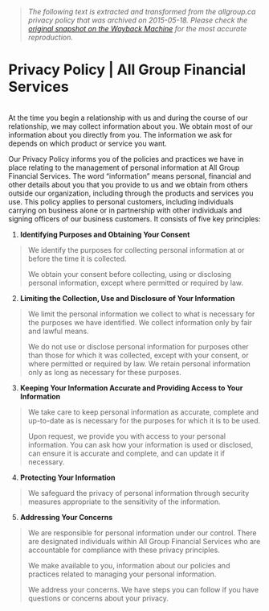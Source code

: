 > *The following text is extracted and transformed from the allgroup.ca privacy policy that was archived on 2015-05-18. Please check the [original snapshot on the Wayback Machine](https://web.archive.org/web/20150518010818id_/http%3A//www.allgroup.ca/privacy-policy) for the most accurate reproduction.*

# Privacy Policy | All Group Financial Services

   
At the time you begin a relationship with us and during the course of our relationship, we may collect information about you. We obtain most of our information about you directly from you. The information we ask for depends on which product or service you want.

Our Privacy Policy informs you of the policies and practices we have in place relating to the management of personal information at All Group Financial Services. The word “information” means personal, financial and other details about you that you provide to us and we obtain from others outside our organization, including through the products and services you use. This policy applies to personal customers, including individuals carrying on business alone or in partnership with other individuals and signing officers of our business customers. It consists of five key principles:

  1. **Identifying Purposes and Obtaining Your Consent**  


> We identify the purposes for collecting personal information at or before the time it is collected.
> 
> We obtain your consent before collecting, using or disclosing personal information, except where permitted or required by law.

  2. **Limiting the Collection, Use and Disclosure of Your Information**  


> We limit the personal information we collect to what is necessary for the purposes we have identified. We collect information only by fair and lawful means.
> 
> We do not use or disclose personal information for purposes other than those for which it was collected, except with your consent, or where permitted or required by law. We retain personal information only as long as necessary for these purposes.

  3. **Keeping Your Information Accurate and Providing Access to Your Information**  


> We take care to keep personal information as accurate, complete and up-to-date as is necessary for the purposes for which it is to be used.
> 
> Upon request, we provide you with access to your personal information. You can ask how your information is used or disclosed, can ensure it is accurate and complete, and can update it if necessary.

  4. **Protecting Your Information**  


> We safeguard the privacy of personal information through security measures appropriate to the sensitivity of the information.

  5. **Addressing Your Concerns**  


> We are responsible for personal information under our control. There are designated individuals within All Group Financial Services who are accountable for compliance with these privacy principles.
> 
> We make available to you, information about our policies and practices related to managing your personal information.
> 
> We address your concerns. We have steps you can follow if you have questions or concerns about your privacy.



